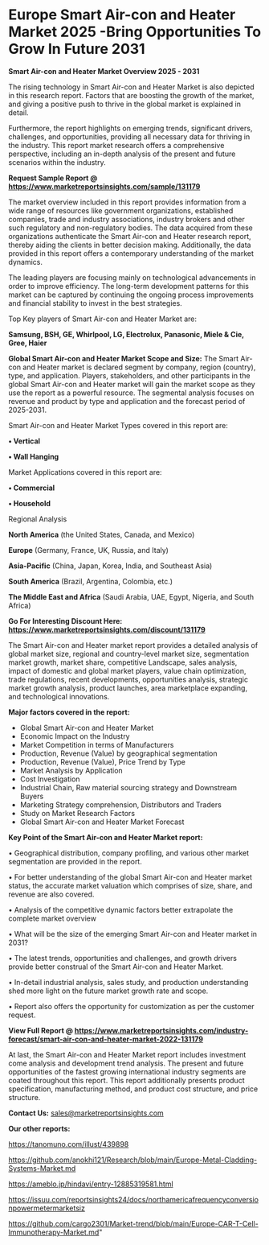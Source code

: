  # Europe Smart Air-con and Heater Market 2025 -Bring Opportunities To Grow In Future 2031

<Strong> Smart Air-con and Heater Market Overview 2025 - 2031</strong>

The rising technology in Smart Air-con and Heater Market is also depicted in this research report. Factors that are boosting the growth of the market, and giving a positive push to thrive in the global market is explained in detail.

Furthermore, the report highlights on emerging trends, significant drivers, challenges, and opportunities, providing all necessary data for thriving in the industry. This report market research offers a comprehensive perspective, including an in-depth analysis of the present and future scenarios within the industry.

<strong>Request Sample Report @ <a href=https://www.marketreportsinsights.com/sample/131179>https://www.marketreportsinsights.com/sample/131179</a></strong>

The market overview included in this report provides information from a wide range of resources like government organizations, established companies, trade and industry associations, industry brokers and other such regulatory and non-regulatory bodies. The data acquired from these organizations authenticate the Smart Air-con and Heater research report, thereby aiding the clients in better decision making. Additionally, the data provided in this report offers a contemporary understanding of the market dynamics.

The leading players are focusing mainly on technological advancements in order to improve efficiency. The long-term development patterns for this market can be captured by continuing the ongoing process improvements and financial stability to invest in the best strategies.

Top Key players of Smart Air-con and Heater Market are:

<strong>Samsung, BSH, GE, Whirlpool, LG, Electrolux, Panasonic, Miele & Cie, Gree, Haier</strong>

<strong><b>Global Smart Air-con and Heater Market Scope and Size:</b></strong>
The Smart Air-con and Heater market is declared segment by company, region (country), type, and application. Players, stakeholders, and other participants in the global Smart Air-con and Heater market will gain the market scope as they use the report as a powerful resource. The segmental analysis focuses on revenue and product by type and application and the forecast period of 2025-2031.

Smart Air-con and Heater Market Types covered in this report are:

<strong>• Vertical

• Wall Hanging</strong>

Market Applications covered in this report are:

<strong>• Commercial

• Household</strong> 

Regional Analysis

<strong>North America</strong> (the United States, Canada, and Mexico)

<strong>Europe</strong> (Germany, France, UK, Russia, and Italy)

<strong>Asia-Pacific</strong> (China, Japan, Korea, India, and Southeast Asia)

<strong>South America</strong> (Brazil, Argentina, Colombia, etc.)

<strong>The Middle East and Africa</strong> (Saudi Arabia, UAE, Egypt, Nigeria, and South Africa)

<strong>Go For Interesting Discount Here: <a href=https://www.marketreportsinsights.com/discount/131179>https://www.marketreportsinsights.com/discount/131179</a></strong>

The Smart Air-con and Heater market report provides a detailed analysis of global market size, regional and country-level market size, segmentation market growth, market share, competitive Landscape, sales analysis, impact of domestic and global market players, value chain optimization, trade regulations, recent developments, opportunities analysis, strategic market growth analysis, product launches, area marketplace expanding, and technological innovations.

<strong><b>Major factors covered in the report:</b></strong>
<ul>
  <li>Global Smart Air-con and Heater Market </li>
  <li>Economic Impact on the Industry</li>
  <li>Market Competition in terms of Manufacturers</li>
  <li>Production, Revenue (Value) by geographical segmentation</li>
  <li>Production, Revenue (Value), Price Trend by Type</li>
  <li>Market Analysis by Application</li>
  <li>Cost Investigation</li>
  <li>Industrial Chain, Raw material sourcing strategy and Downstream Buyers</li>
  <li>Marketing Strategy comprehension, Distributors and Traders</li>
  <li>Study on Market Research Factors</li>
  <li>Global Smart Air-con and Heater Market Forecast</li>
</ul>

<strong><b>Key Point of the Smart Air-con and Heater Market report:</b></strong>

• Geographical distribution, company profiling, and various other market segmentation are provided in the report.

• For better understanding of the global Smart Air-con and Heater market status, the accurate market valuation which comprises of size, share, and revenue are also covered.

• Analysis of the competitive dynamic factors better extrapolate the complete market overview

• What will be the size of the emerging Smart Air-con and Heater market in 2031?

• The latest trends, opportunities and challenges, and growth drivers provide better construal of the Smart Air-con and Heater Market.

• In-detail industrial analysis, sales study, and production understanding shed more light on the future market growth rate and scope.

• Report also offers the opportunity for customization as per the customer request.

<strong><b>View Full Report @ <a href=https://www.marketreportsinsights.com/industry-forecast/smart-air-con-and-heater-market-2022-131179>https://www.marketreportsinsights.com/industry-forecast/smart-air-con-and-heater-market-2022-131179</a></b></strong>


At last, the Smart Air-con and Heater Market report includes investment come analysis and development trend analysis. The present and future opportunities of the fastest growing international industry segments are coated throughout this report. This report additionally presents product specification, manufacturing method, and product cost structure, and price structure.

<strong>Contact Us:</strong>
sales@marketreportsinsights.com

<strong>Our other reports:</strong>

<a href=https://tanomuno.com/illust/439898>https://tanomuno.com/illust/439898</a>

<a href=https://github.com/anokhi121/Research/blob/main/Europe-Metal-Cladding-Systems-Market.md>https://github.com/anokhi121/Research/blob/main/Europe-Metal-Cladding-Systems-Market.md</a>

<a href=https://ameblo.jp/hindavi/entry-12885319581.html>https://ameblo.jp/hindavi/entry-12885319581.html</a>

<a href=https://issuu.com/reportsinsights24/docs/northamericafrequencyconversionpowermetermarketsiz>https://issuu.com/reportsinsights24/docs/northamericafrequencyconversionpowermetermarketsiz</a>

<a href=https://github.com/cargo2301/Market-trend/blob/main/Europe-CAR-T-Cell-Immunotherapy-Market.md>https://github.com/cargo2301/Market-trend/blob/main/Europe-CAR-T-Cell-Immunotherapy-Market.md</a>"
